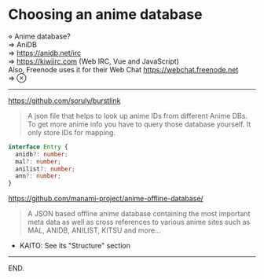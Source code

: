 # Choosing an anime database

&Diamond;
Anime database?  
&rArr; AniDB  
&rArr; https://anidb.net/irc  
&rArr; https://kiwiirc.com (Web IRC, Vue and JavaScript)  
Also, Freenode uses it for their Web Chat https://webchat.freenode.net  
&rArr; &otimes;

---

https://github.com/soruly/burstlink
> A json file that helps to look up anime IDs from different Anime DBs. To get more anime info you have to query those database yourself. It only store IDs for mapping.
```typescript
interface Entry {
  anidb?: number;
  mal?: number;
  anilist?: number;
  ann?: number;
}
```

https://github.com/manami-project/anime-offline-database/
> A JSON based offline anime database containing the most important meta data as well as cross references to various anime sites such as MAL, ANIDB, ANILIST, KITSU and more... 

* KAITO: See its "Structure" section

---

END.
